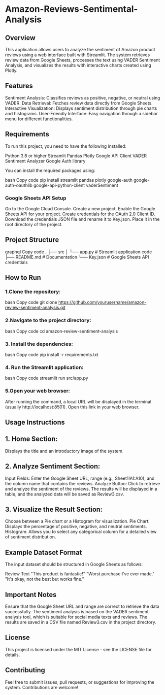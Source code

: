 # Amazon-Reviews-Sentimental-Analysis
## Overview 
This application allows users to analyze the sentiment of Amazon product reviews using a web interface built with Streamlit. The system retrieves review data from Google Sheets, processes the text using VADER Sentiment Analysis, and visualizes the results with interactive charts created using Plotly.

## Features
Sentiment Analysis: Classifies reviews as positive, negative, or neutral using VADER.
Data Retrieval: Fetches review data directly from Google Sheets.
Interactive Visualization: Displays sentiment distribution through pie charts and histograms.
User-Friendly Interface: Easy navigation through a sidebar menu for different functionalities.

## Requirements
To run this project, you need to have the following installed:

Python 3.8 or higher
Streamlit
Pandas
Plotly
Google API Client
VADER Sentiment Analyzer
Google Auth library

You can install the required packages using:

bash
Copy code
pip install streamlit pandas plotly google-auth google-auth-oauthlib google-api-python-client vaderSentiment

### Google Sheets API Setup
Go to the Google Cloud Console.
Create a new project.
Enable the Google Sheets API for your project.
Create credentials for the OAuth 2.0 Client ID.
Download the credentials JSON file and rename it to Key.json. Place it in the root directory of the project.

## Project Structure
graphql
Copy code
.
├── src
│   └── app.py               # Streamlit application code
├── README.md                # Documentation
└── Key.json                 # Google Sheets API credentials
## How to Run
### 1.Clone the repository:

bash
Copy code
git clone https://github.com/yourusername/amazon-review-sentiment-analysis.git
### 2.Navigate to the project directory:

bash
Copy code
cd amazon-review-sentiment-analysis
### 3. Install the dependencies:

bash
Copy code
pip install -r requirements.txt
### 4. Run the Streamlit application:

bash
Copy code
streamlit run src/app.py
### 5.Open your web browser:
After running the command, a local URL will be displayed in the terminal (usually http://localhost:8501). Open this link in your web browser.

## Usage Instructions
## 1. Home Section:

Displays the title and an introductory image of the system.
## 2. Analyze Sentiment Section:

Input Fields: Enter the Google Sheet URL, range (e.g., Sheet1!A1:A10), and the column name that contains the reviews.
Analyze Button: Click to retrieve and analyze the sentiment of the reviews.
The results will be displayed in a table, and the analyzed data will be saved as Review3.csv.
## 3. Visualize the Result Section:

Choose between a Pie chart or a Histogram for visualization.
Pie Chart: Displays the percentage of positive, negative, and neutral sentiments.
Histogram: Allows you to select any categorical column for a detailed view of sentiment distribution.

## Example Dataset Format
The input dataset should be structured in Google Sheets as follows:

Review Text
"This product is fantastic!"
"Worst purchase I've ever made."
"It's okay, not the best but works fine."

## Important Notes
Ensure that the Google Sheet URL and range are correct to retrieve the data successfully.
The sentiment analysis is based on the VADER sentiment analysis tool, which is suitable for social media texts and reviews.
The results are saved in a CSV file named Review3.csv in the project directory.
## License
This project is licensed under the MIT License - see the LICENSE file for details.

## Contributing
Feel free to submit issues, pull requests, or suggestions for improving the system. Contributions are welcome!




